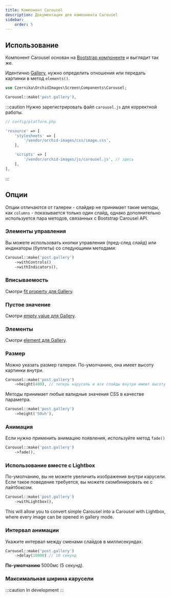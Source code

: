 ```yaml
---
title: Компонент Carousel
description: Документация для компонента Carousel
sidebar:
    order: 5
---
```


## Использование

Компонент Carousel основан на [Bootstrap компоненте](https://getbootstrap.com/docs/5.0/components/carousel/) и выглядит так же. 

Идентично [Gallery](/orchid-image-components/usage/gallery#usage), нужно определить отношения или передать картинки в метод `elements()`.

```php
use Czernika\OrchidImages\Screen\Components\Carousel;

Carousel::make('post.gallery'),
```

:::caution
Нужно зарегистрировать файл `carousel.js` для корректной работы.

```php
// config/platform.php

'resource' => [
    'stylesheets' => [
        '/vendor/orchid-images/css/image.css',
    ],

    'scripts' => [
        '/vendor/orchid-images/js/carousel.js', // здесь
    ],
],
```
:::

## Опции

Опции отличаются от галереи - слайдер не принимает такие методы, как  `columns` - показывается только один слайд, однако дополнительно используется пара методов, связанных с Bootstrap Carousel API.

### Элементы управления

Вы можете использовать кнопки управления (пред-след слайд) или индикаторы (буллеты) со следующими методами:

```php
Carousel::make('post.gallery')
    ->withControls()
    ->withIndicators(),
```

### Вписываемость

Смотри [fit property для Gallery](/orchid-image-components/usage/gallery#fit-property).

### Пустое значение

Смотри [empty value для Gallery](/orchid-image-components/usage/gallery#empty-value).

### Элементы

Смотри [element для Gallery](/orchid-image-components/usage/gallery#elements).

### Размер

Можно указать размер галереи. По-умолчанию, она имеет высоту картинки внутри.

```php
Carousel::make('post.gallery')
    ->height(400), // теперь карусель и все слайды внутри имеют высоту 400px
```

Методы принимает любые валидные значения CSS в качестве параметра.

```php
Carousel::make('post.gallery')
    ->height('50vh'),
```

### Анимация

Если нужно применить анимацию появления, используйте метод `fade()`

```php
Carousel::make('post.gallery')
    ->fade(),
```

### Использование вместе с Lightbox

По-умолчанию, вы не можете увеличить изображения внутри карусели. Если такое поведение требуется, вы можете скомбинировать ее с лайтбоксом.

```php
Carousel::make('post.gallery')
    ->withLightbox(),
```

This will allow you to convert simple Carousel into a Carousel with Lightbox, where every image can be opened in gallery mode.

### Интервал анимации

Укажите интервал между сменами слайдов в миллисекундах.

```php
Carousel::make('post.gallery')
    ->delay(10000) // 10 секунд
```

**По-умолчанию** 5000мс (5 секунд).

### Максимальная ширина карусели

:::caution
In development
:::
